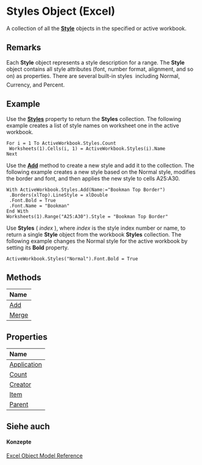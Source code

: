 
# Styles Object (Excel)

A collection of all the  **[Style](3c1e9184-0075-5f46-9a1a-0b61d874d1f8.md)** objects in the specified or active workbook.


## Remarks

 Each **Style** object represents a style description for a range. The **Style** object contains all style attributes (font, number format, alignment, and so on) as properties. There are several built-in styles  including Normal, Currency, and Percent.


## Example

Use the  **[Styles](c9a70be9-cab5-ea5f-2e3f-949b1acf43d9.md)** property to return the **Styles** collection. The following example creates a list of style names on worksheet one in the active workbook.


```
For i = 1 To ActiveWorkbook.Styles.Count 
 Worksheets(1).Cells(i, 1) = ActiveWorkbook.Styles(i).Name 
Next
```

Use the  **[Add](623ed34e-d79d-2f16-475a-0c58aef04aa4.md)** method to create a new style and add it to the collection. The following example creates a new style based on the Normal style, modifies the border and font, and then applies the new style to cells A25:A30.




```
With ActiveWorkbook.Styles.Add(Name:="Bookman Top Border") 
 .Borders(xlTop).LineStyle = xlDouble 
 .Font.Bold = True 
 .Font.Name = "Bookman" 
End With 
Worksheets(1).Range("A25:A30").Style = "Bookman Top Border"
```

Use  **Styles** ( _index_ ), where _index_ is the style index number or name, to return a single **Style** object from the workbook **Styles** collection. The following example changes the Normal style for the active workbook by setting its **Bold** property.




```
ActiveWorkbook.Styles("Normal").Font.Bold = True
```


## Methods



|**Name**|
|:-----|
|[Add](623ed34e-d79d-2f16-475a-0c58aef04aa4.md)|
|[Merge](b2212f10-c16b-7108-8281-1c0375448f6d.md)|

## Properties



|**Name**|
|:-----|
|[Application](4926c689-1328-ceb8-520d-74f029e45c98.md)|
|[Count](cf423590-8ad6-add0-8c64-e2647807483a.md)|
|[Creator](4ca8554c-8acb-8715-c13c-456cb7c255e0.md)|
|[Item](2101cf1a-b37f-23f8-25b2-dde124d7c702.md)|
|[Parent](fd127ed7-bc9c-8e05-9a7c-7636b7b27d34.md)|

## Siehe auch


#### Konzepte


[Excel Object Model Reference](11ea8598-8a20-92d5-f98b-0da04263bf2c.md)